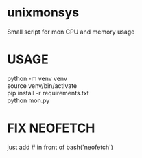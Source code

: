 # unixmonsys
Small script for mon CPU and memory usage
# USAGE
python -m venv venv\
source venv/bin/activate\
pip install -r requirements.txt\
python mon.py
# FIX NEOFETCH
just add # in front of bash('neofetch')
